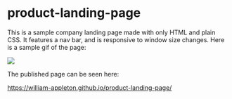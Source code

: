 # product-landing-page

This is a sample company landing page made with only HTML and plain CSS. It features a nav bar, and is responsive to window size changes. Here is a sample gif of the page:

![](<https://github.com/william-appleton/product-landing-page/blob/main/assets/Piano%20Restoration%20(3).gif?raw=true>)

The published page can be seen here:

https://william-appleton.github.io/product-landing-page/
